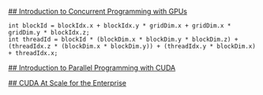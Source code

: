 [## Introduction to Concurrent Programming with GPUs](https://www.coursera.org/learn/introduction-to-concurrent-programming)
```
int blockId = blockIdx.x + blockIdx.y * gridDim.x + gridDim.x * gridDim.y * blockIdx.z;
int threadId = blockId * (blockDim.x * blockDim.y * blockDim.z) + (threadIdx.z * (blockDim.x * blockDim.y)) + (threadIdx.y * blockDim.x) + threadIdx.x;
```

[## Introduction to Parallel Programming with CUDA](https://www.coursera.org/learn/introduction-to-parallel-programming-with-cuda)

[## CUDA At Scale for the Enterprise](https://www.coursera.org/learn/cuda-at-scale-for-the-enterprise)

